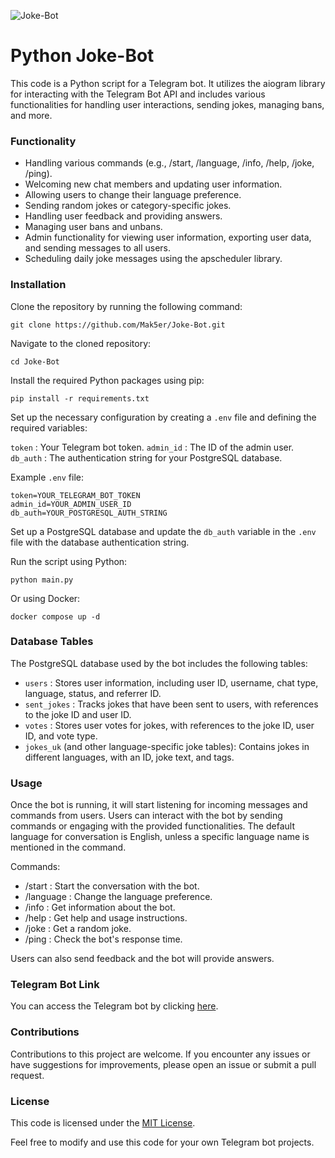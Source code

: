 ![Joke-Bot](https://socialify.git.ci/Mak5er/Joke-Bot/image?description=1&font=Inter&language=1&name=1&pattern=Plus&theme=Auto)
# Python Joke-Bot

This code is a Python script for a Telegram bot. It utilizes the aiogram library for interacting with the Telegram Bot
API and includes various functionalities for handling user interactions, sending jokes, managing bans, and more.

### Functionality

- Handling various commands (e.g., /start, /language, /info, /help, /joke, /ping).
- Welcoming new chat members and updating user information.
- Allowing users to change their language preference.
- Sending random jokes or category-specific jokes.
- Handling user feedback and providing answers.
- Managing user bans and unbans.
- Admin functionality for viewing user information, exporting user data, and sending messages to all users.
- Scheduling daily joke messages using the apscheduler library.

### Installation

Clone the repository by running the following command:

    git clone https://github.com/Mak5er/Joke-Bot.git

Navigate to the cloned repository:

    cd Joke-Bot

Install the required Python packages using pip:

    pip install -r requirements.txt

Set up the necessary configuration by creating a  `.env`  file and defining the required variables:

`token` : Your Telegram bot token.
`admin_id` : The ID of the admin user.
`db_auth` : The authentication string for your PostgreSQL database.


Example  `.env`  file:

    token=YOUR_TELEGRAM_BOT_TOKEN
    admin_id=YOUR_ADMIN_USER_ID
    db_auth=YOUR_POSTGRESQL_AUTH_STRING


Set up a PostgreSQL database and update the  `db_auth`  variable in the  `.env`  file with the database authentication
string.

Run the script using Python:

    python main.py

Or using Docker:
    
    docker compose up -d

### Database Tables

The PostgreSQL database used by the bot includes the following tables:

- `users` : Stores user information, including user ID, username, chat type, language, status, and referrer ID.
- `sent_jokes` : Tracks jokes that have been sent to users, with references to the joke ID and user ID.
- `votes` : Stores user votes for jokes, with references to the joke ID, user ID, and vote type.
- `jokes_uk`  (and other language-specific joke tables): Contains jokes in different languages, with an ID, joke text,
  and tags.

### Usage

Once the bot is running, it will start listening for incoming messages and commands from users. Users can interact with
the bot by sending commands or engaging with the provided functionalities. The default language for conversation is
English, unless a specific language name is mentioned in the command.

Commands:

- /start : Start the conversation with the bot.
- /language : Change the language preference.
- /info : Get information about the bot.
- /help : Get help and usage instructions.
- /joke : Get a random joke.
- /ping : Check the bot's response time.

Users can also send feedback and the bot will provide answers.

### Telegram Bot Link

You can access the Telegram bot by clicking [here](https://t.me/AnekdotyRobot).

### Contributions

Contributions to this project are welcome. If you encounter any issues or have suggestions for improvements, please open
an issue or submit a pull request.

### License

This code is licensed under the [MIT License](https://opensource.org/licenses/MIT).

Feel free to modify and use this code for your own Telegram bot projects.
